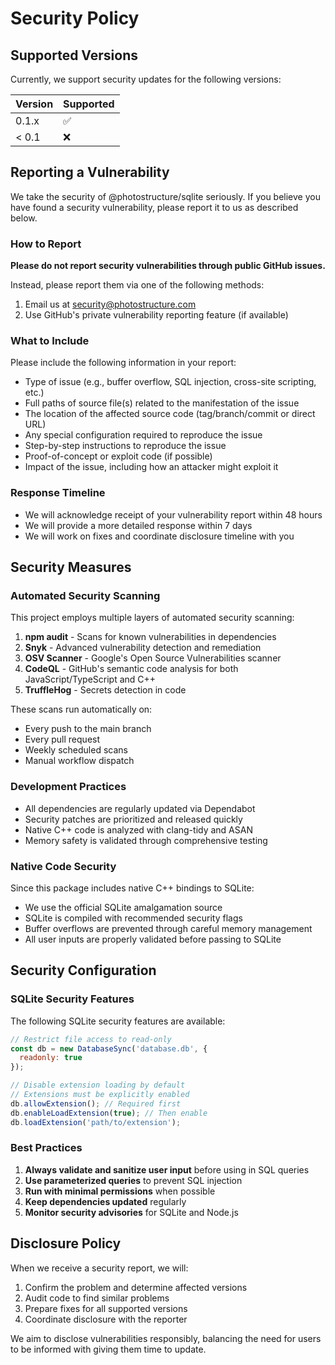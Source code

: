 # Security Policy

## Supported Versions

Currently, we support security updates for the following versions:

| Version | Supported          |
| ------- | ------------------ |
| 0.1.x   | :white_check_mark: |
| < 0.1   | :x:                |

## Reporting a Vulnerability

We take the security of @photostructure/sqlite seriously. If you believe you have found a security vulnerability, please report it to us as described below.

### How to Report

**Please do not report security vulnerabilities through public GitHub issues.**

Instead, please report them via one of the following methods:

1. Email us at security@photostructure.com
2. Use GitHub's private vulnerability reporting feature (if available)

### What to Include

Please include the following information in your report:

- Type of issue (e.g., buffer overflow, SQL injection, cross-site scripting, etc.)
- Full paths of source file(s) related to the manifestation of the issue
- The location of the affected source code (tag/branch/commit or direct URL)
- Any special configuration required to reproduce the issue
- Step-by-step instructions to reproduce the issue
- Proof-of-concept or exploit code (if possible)
- Impact of the issue, including how an attacker might exploit it

### Response Timeline

- We will acknowledge receipt of your vulnerability report within 48 hours
- We will provide a more detailed response within 7 days
- We will work on fixes and coordinate disclosure timeline with you

## Security Measures

### Automated Security Scanning

This project employs multiple layers of automated security scanning:

1. **npm audit** - Scans for known vulnerabilities in dependencies
2. **Snyk** - Advanced vulnerability detection and remediation
3. **OSV Scanner** - Google's Open Source Vulnerabilities scanner
4. **CodeQL** - GitHub's semantic code analysis for both JavaScript/TypeScript and C++
5. **TruffleHog** - Secrets detection in code

These scans run automatically on:
- Every push to the main branch
- Every pull request
- Weekly scheduled scans
- Manual workflow dispatch

### Development Practices

- All dependencies are regularly updated via Dependabot
- Security patches are prioritized and released quickly
- Native C++ code is analyzed with clang-tidy and ASAN
- Memory safety is validated through comprehensive testing

### Native Code Security

Since this package includes native C++ bindings to SQLite:

- We use the official SQLite amalgamation source
- SQLite is compiled with recommended security flags
- Buffer overflows are prevented through careful memory management
- All user inputs are properly validated before passing to SQLite

## Security Configuration

### SQLite Security Features

The following SQLite security features are available:

```javascript
// Restrict file access to read-only
const db = new DatabaseSync('database.db', { 
  readonly: true 
});

// Disable extension loading by default
// Extensions must be explicitly enabled
db.allowExtension(); // Required first
db.enableLoadExtension(true); // Then enable
db.loadExtension('path/to/extension');
```

### Best Practices

1. **Always validate and sanitize user input** before using in SQL queries
2. **Use parameterized queries** to prevent SQL injection
3. **Run with minimal permissions** when possible
4. **Keep dependencies updated** regularly
5. **Monitor security advisories** for SQLite and Node.js

## Disclosure Policy

When we receive a security report, we will:

1. Confirm the problem and determine affected versions
2. Audit code to find similar problems
3. Prepare fixes for all supported versions
4. Coordinate disclosure with the reporter

We aim to disclose vulnerabilities responsibly, balancing the need for users to be informed with giving them time to update.